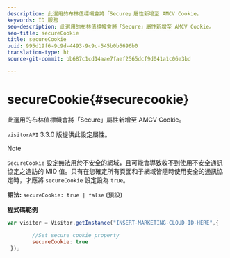 ```yaml
---
description: 此選用的布林值標幟會將「Secure」屬性新增至 AMCV Cookie。
keywords: ID 服務
seo-description: 此選用的布林值標幟會將「Secure」屬性新增至 AMCV Cookie。
seo-title: secureCookie
title: secureCookie
uuid: 995d19f6-9c9d-4493-9c9c-545b0b5696b0
translation-type: ht
source-git-commit: bb687c1cd14aae7faef2565dcf9d041a1c06e3bd

---
```



# secureCookie{#securecookie}

此選用的布林值標幟會將「Secure」屬性新增至 AMCV Cookie。

`visitorAPI` 3.3.0 版提供此設定屬性。

>[!NOTE]
>
>`SecureCookie` 設定無法用於不安全的網域，且可能會導致收不到使用不安全通訊協定之造訪的 MID 值。只有在您確定所有頁面和子網域皆隨時使用安全的通訊協定時，才應將 `secureCookie` 設定設為 `true`。

**語法:** `secureCookie: true | false` (預設)

**程式碼範例**

```js
var visitor = Visitor.getInstance("INSERT-MARKETING-CLOUD-ID-HERE",{ 
 
        //Set secure cookie property 
        secureCookie: true 
 });
```

